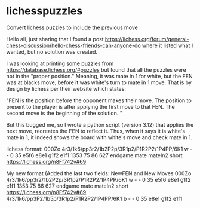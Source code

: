 # lichesspuzzles
Convert lichess puzzles to include the previous move

Hello all, just sharing that I found a post https://lichess.org/forum/general-chess-discussion/hello-chess-friends-can-anyone-do where it listed what I wanted, but no solution was created.  

I was looking at printing some puzzles from https://database.lichess.org/#puzzles but found that all the puzzles were not in the "proper position."  Meaning, it was mate in 1 for white, but the FEN was at blacks move, before it was white's turn to mate in 1 move.  That is by design by lichess per their website which states:

"FEN is the position before the opponent makes their move.
The position to present to the player is after applying the first move to that FEN.
The second move is the beginning of the solution. "

But this bugged me, so I wrote a python script (version 3.12) that applies the next move, recreates the FEN to reflect it.  Thus, when it says it is white's mate in 1, it indeed shows the board with white's move and check mate in 1.

lichess format:
000Zo	4r3/1k6/pp3r2/1b2P2p/3R1p2/P1R2P2/1P4PP/6K1 w - - 0 35	e5f6 e8e1 g1f2 e1f1	1353	75	86	627	endgame mate mateIn2 short	https://lichess.org/n8Ff742v#69

My new format (Added the last two fields: NewFEN and New Moves
000Zo	4r3/1k6/pp3r2/1b2P2p/3R1p2/P1R2P2/1P4PP/6K1 w - - 0 35	e5f6 e8e1 g1f2 e1f1	1353	75	86	627	endgame mate mateIn2 short	https://lichess.org/n8Ff742v#69		4r3/1k6/pp3P2/1b5p/3R1p2/P1R2P2/1P4PP/6K1 b - - 0 35	e8e1 g1f2 e1f1


